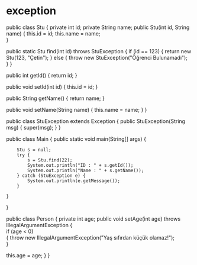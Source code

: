 # exception
public class Stu { private int id; private String name; 
public Stu(int id, String name) { this.id = id; this.name = name;     
}

public static Stu find(int id) throws StuException { 
if (id == 123) {
return new Stu(123, "Çetin");
} 
else { throw new StuException("Öğrenci Bulunamadı");       
}
    }

public int getId() { return id;     }

public void setId(int id) { this.id = id;     }

public String getName() { return name;     }

public void setName(String name) { this.name = name;     }
}

public class StuException extends Exception {
    public StuException(String msg) {
        super(msg);
    }
}

public class Main {
    public static void main(String[] args) {

        Stu s = null;
        try {
            s = Stu.find(22);
            System.out.println("ID : " + s.getId());
            System.out.println("Name : " + s.getName());
        } catch (StuException e) {
            System.out.println(e.getMessage());
        }

    }
}


public class Person { private int age; 
public void setAge(int age) 
throws IllegalArgumentException { 	
if (age < 0) 		
{
throw new IllegalArgumentException("Yaş sıfırdan küçük olamaz!"); 		
}

this.age = age; 	}
}
